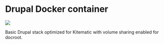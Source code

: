 # Drupal Docker container

[![](https://badge.imagelayers.io/ignigena/drupal-kitematic:latest.svg)](https://imagelayers.io/?images=ignigena/drupal-kitematic:latest 'Get your own badge on imagelayers.io')

Basic Drupal stack optimized for Kitematic with volume sharing enabled for docroot.
